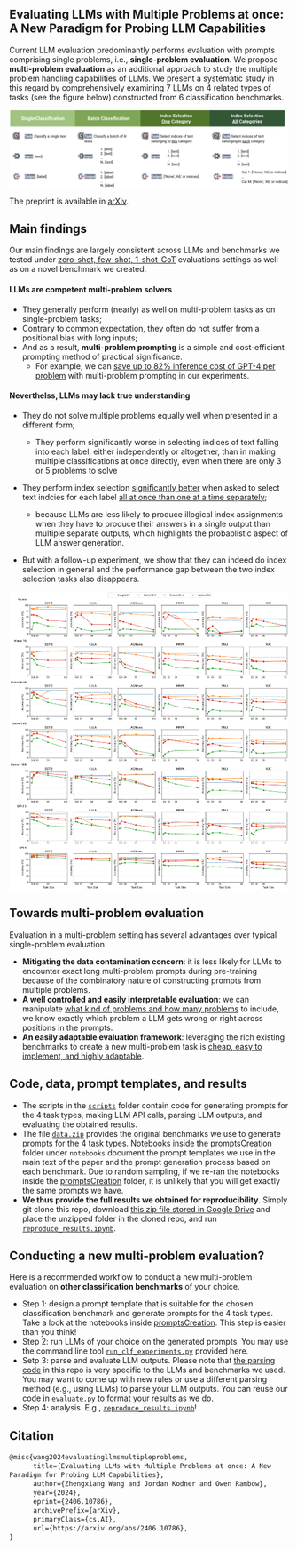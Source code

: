 ## Evaluating LLMs with Multiple Problems at once: A New Paradigm for Probing LLM Capabilities

Current LLM evaluation predominantly performs evaluation with prompts comprising single problems, i.e., **single-problem evaluation**. We propose **multi-problem evaluation** as an additional approach to study the multiple problem handling capabilities of LLMs. We present a systematic study in this regard by comprehensively examining 7 LLMs on 4 related types of tasks (see the figure below) constructed from 6 classification benchmarks. 

<p align='center'>
 <img align="center" src="plots/tasks-illustration.png">
</p>


The preprint is available in [arXiv](https://arxiv.org/pdf/2406.10786). 



## Main findings

Our main findings are largely consistent across LLMs and benchmarks we tested under <ins>zero-shot, few-shot, 1-shot-CoT</ins> evaluations settings as  well as on a novel benchmark we created. 



#### LLMs are competent multi-problem solvers

- They generally perform (nearly) as well on multi-problem tasks as on single-problem tasks;
- Contrary to common expectation, they often do not suffer from a positional bias with long inputs;
- And as a result, **multi-problem prompting** is a simple and cost-efficient prompting method of practical significance. 
  - For example, we can <ins>save up to 82% inference cost of GPT-4 per problem</ins> with multi-problem prompting in our experiments.



#### Neverthelss, LLMs may lack true understanding

- They do not solve multiple problems equally well when presented in a different form;
  - They perform significantly worse in selecting indices of text falling into each label, either independently or altogether, than in making multiple classifications at once directly, even when there are only 3 or 5 problems to solve

- They perform index selection <ins>significantly better</ins> when asked to select text indcies for each label <ins>all at once than one at a time separately</ins>;
  - because LLMs are less likely to produce illogical index assignments when they have to produce their answers in a single output than multiple separate outputs, which highlights the probablistic aspect of LLM answer generation.
- But with a follow-up experiment, we show that they can indeed do index selection in general and the performance gap between the two index selection tasks also disappears.

<p align='center'>
 <img align="center" src="plots/full_results.png">
</p>



## Towards multi-problem evaluation

Evaluation in a multi-problem setting has several advantages over typical single-problem evaluation.

- **Mitigating the data contamination concern**: it is less likely for LLMs to encounter exact long multi-problem prompts during pre-training because of the combinatory nature of constructing prompts from multiple problems. 
- **A well controlled and easily interpretable evaluation**: we can manipulate <ins>what kind of problems and how many problems</ins> to include, we know exactly which problem a LLM gets wrong or right across positions in the prompts. 
- **An easily adaptable evaluation framework**: leveraging the rich existing benchmarks to create a new multi-problem task is <ins>cheap, easy to implement, and highly adaptable</ins>. 



## Code, data, prompt templates, and results 

- The scripts in the [`scripts`](./scripts) folder contain code for generating prompts for the 4 task types, making LLM API calls, parsing LLM outputs, and evaluating the obtained results. 
- The file [`data.zip`](./data.zip) provides the original benchmarks we use to generate prompts for the 4 task types. Notebooks inside the [promptsCreation](./notebooks/promptsCreation) folder under `notebooks` document the prompt templates we use in the main text of the paper and the prompt generation process based on each benchmark. Due to random sampling, if we re-ran the notebooks inside the [promptsCreation](./notebooks/promptsCreation) folder, it is unlikely that you will get exactly the same prompts we have.  
- **We thus provide the full results we obtained for reproducibility**. Simply git clone this repo, download [this zip file stored in Google Drive]((https://drive.google.com/file/d/1srhITYILfjwfgb9kpEwlUHvTAAoP0PqD/view?usp=drive_link)) and place the unzipped folder in the cloned repo, and run [`reproduce_results.ipynb`](./notebooks/analyses/reproduce_results.ipynb). 



## Conducting a new multi-problem evaluation?

Here is a recommended workflow to conduct a new multi-problem evaluation on **other classification benchmarks** of your choice. 

- Step 1: design a prompt template that is suitable for the chosen classification benchmark and generate prompts for the 4 task types. Take a look at the notebooks inside [promptsCreation](./notebooks/promptsCreation). This step is easier than you think!
-  Step 2: run LLMs of your choice on the generated prompts. You may use the command line tool [`run_clf_experiments.py`](./run_clf_experiments.py) provided here.
- Setp 3: parse and evaluate LLM outputs. Please note that [the parsing code](./scripts/parsing.py) in this repo is very specific to the LLMs and benchmarks we used. You may want to come up with new rules or use a different parsing method (e.g., using LLMs) to parse your LLM outputs. You can reuse our code in [`evaluate.py`](./scripts/evaluate.py) to format your results as we do.
- Step 4: analysis. E.g., [`reproduce_results.ipynb`](./notebooks/analyses/reproduce_results.ipynb)!



## Citation

``````
@misc{wang2024evaluatingllmsmultipleproblems,
      title={Evaluating LLMs with Multiple Problems at once: A New Paradigm for Probing LLM Capabilities}, 
      author={Zhengxiang Wang and Jordan Kodner and Owen Rambow},
      year={2024},
      eprint={2406.10786},
      archivePrefix={arXiv},
      primaryClass={cs.AI},
      url={https://arxiv.org/abs/2406.10786}, 
}
``````
